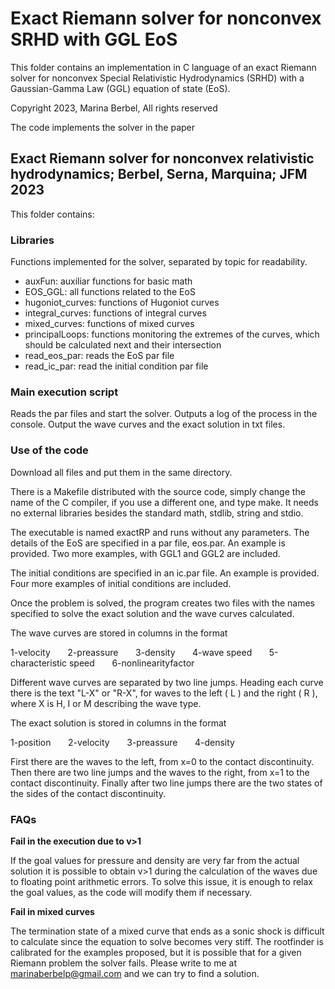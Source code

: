 # Exact Riemann solver for nonconvex SRHD with GGL EoS

This folder contains an implementation in C language of an exact Riemann solver for nonconvex Special Relativistic Hydrodynamics (SRHD) with a Gaussian-Gamma Law (GGL) equation of state (EoS).

Copyright 2023, Marina Berbel, All rights reserved

The code implements the solver in the paper 
## Exact Riemann solver for nonconvex relativistic hydrodynamics; Berbel, Serna, Marquina; JFM 2023

This folder contains:
### Libraries
Functions implemented for the solver, separated by topic for readability.

* auxFun: auxiliar functions for basic math
* EOS_GGL: all functions related to the EoS 
* hugoniot_curves: functions of Hugoniot curves
* integral_curves: functions of integral curves
* mixed_curves: functions of mixed curves
* principalLoops: functions monitoring the extremes of the curves, which should be calculated next and their intersection
* read_eos_par: reads the EoS par file
* read_ic_par: read the initial condition par file

### Main execution script
Reads the par files and start the solver. Outputs a log of the process in the console. Output the wave curves and the exact solution in txt files.

### Use of the code 
Download all files and put them in the same directory.

There is a Makefile distributed with the source code, simply change the name of the C compiler, if you use a different one, and type make.
It needs no external libraries besides the standard math, stdlib, string and stdio.

The executable is named exactRP and runs without any parameters. The details of the EoS are specified in a par file, eos.par. An example is provided. Two more examples, with GGL1 and GGL2 are included.

The initial conditions are specified in an ic.par file. An example is provided. Four more examples of initial conditions are included.

Once the problem is solved, the program creates two files with the names specified to solve the exact solution and the wave curves calculated.

The wave curves are stored in columns in the format

1-velocity &nbsp; &nbsp; &nbsp; 2-preassure &nbsp; &nbsp; &nbsp; 3-density &nbsp; &nbsp; &nbsp;   4-wave speed &nbsp; &nbsp; &nbsp; 5-characteristic speed &nbsp; &nbsp; &nbsp; 6-nonlinearityfactor

Different wave curves are separated by two line jumps. Heading each curve there is the text "L-X" or "R-X", for waves to the left ( L ) and the right ( R ), where X is H, I or M describing the wave type.

The exact solution is stored in columns in the format

1-position &nbsp; &nbsp; &nbsp; 2-velocity &nbsp; &nbsp; &nbsp; 3-preassure &nbsp; &nbsp; &nbsp; 4-density

First there are the waves to the left, from x=0 to the contact discontinuity. Then there are two line jumps and the waves to the right, from x=1 to the contact discontinuity. Finally after two line jumps there are the two states of the sides of the contact discontinuity.

### FAQs

**Fail in the execution due to v>1**

If the goal values for pressure and density are very far from the actual solution it is possible to obtain v>1 during the calculation of the waves due to floating point arithmetic errors. To solve this issue, it is enough to relax the goal values, as the code will modify them if necessary.

**Fail in mixed curves**

The termination state of a mixed curve that ends as a sonic shock is difficult to calculate since the equation to solve becomes very stiff. The rootfinder is calibrated for the examples proposed, but it is possible that for a given Riemann problem the solver fails. Please write to me at marinaberbelp@gmail.com and we can try to find a solution.



